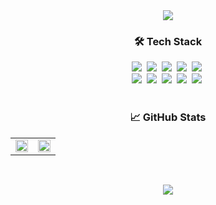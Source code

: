 <div align="center">
  <a href="https://github.com/17-sss">
    <img
      src="https://capsule-render.vercel.app/api?type=waving&height=200&fontAlign=70&fontAlignY=30&color=auto&text=Hoyoung%20Son&descAlign=78&desc=It's%20OK,%20Everything%20will%20be%20fine.%20😄"
    />
  </a>
</div>

<!--
<div align="center">
  <h3>✒️ Blog</h3>
  <span><strong>[2022 ~ ing]</strong>&nbsp;<a href="https://hoyoung.dev">Next.js Blog</a></span>
  <br />
  <span><strong>[2021]</strong>&nbsp;<a href="https://17-sss.github.io">Gastby Blog</a></span>
</div>
<br />
-->

<div align="center">
  <h3>🛠 Tech Stack</h3>
  <img src="https://img.shields.io/badge/HTML5-E34F26?style=flat-square&logo=HTML5&logoColor=white" />&nbsp;
  <img src="https://img.shields.io/badge/CSS3-1572B6?style=flat-square&logo=CSS3&logoColor=white" />&nbsp;
  <img src="https://img.shields.io/badge/JavaScript-F7DF1E?style=flat-square&logo=JavaScript&logoColor=white" />&nbsp;
  <img src="https://img.shields.io/badge/TypeScript-3178C6?style=flat-square&logo=TypeScript&logoColor=white" />&nbsp;
  <img src="https://img.shields.io/badge/Node.js-339933?style=flat-square&logo=Node.js&logoColor=white" />&nbsp;
  <br />
  <img src="https://img.shields.io/badge/React-61dafb?style=flat-square&logo=React&logoColor=white" />&nbsp;
  <img src="https://img.shields.io/badge/Storybook-FF4785?style=flat-square&logo=Storybook&logoColor=white" />&nbsp;
  <img src="https://img.shields.io/badge/Next.js-000000?style=flat-square&logo=Next.js&logoColor=white" />&nbsp;
  <img src="https://img.shields.io/badge/Gatsby-663399?style=flat-square&logo=Gatsby&logoColor=white" />&nbsp;
  <img src="https://img.shields.io/badge/Vercel-000000?style=flat-square&logo=Vercel&logoColor=white" />&nbsp;
</div>
<br />

<div align="center">
  <h3>📈 GitHub Stats</h3>
  <table>
    <tr>
      <td width="50%">
        <img
          src="https://github-readme-stats.vercel.app/api?username=17-sss&show_icons=true&count_private=true&hide_border=true"
          width="100%"
        />
      </td>
      <td width="50%">
        <img
          src="https://github-readme-stats.vercel.app/api/top-langs/?username=17-sss&layout=compact&hide=java&hide_border=true"
          width="100%"
        />
      </td>
    </tr>
  </table>
</div>
<br />

<div align="center">
  <p>
    <img
      src="https://hits.seeyoufarm.com/api/count/incr/badge.svg?url=https%3A%2F%2Fgithub.com%2F17-sss&count_bg=%2379C83D&title_bg=%23555555&icon=&icon_color=%23E7E7E7&title=hits&edge_flat=false"
    />
  </p>
</div>
